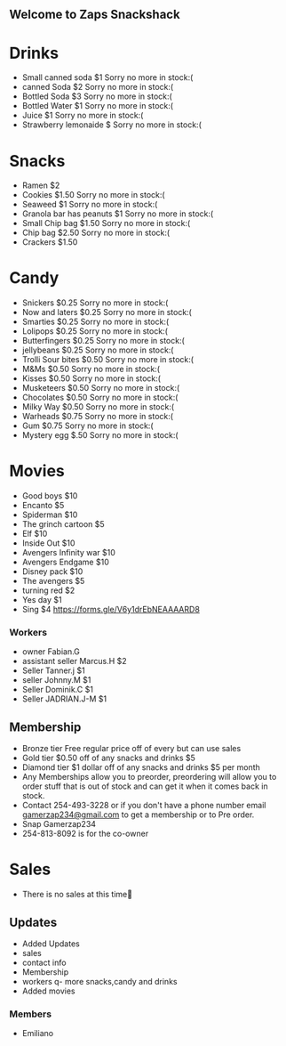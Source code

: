 ## Welcome to Zaps Snackshack


# Drinks
- Small canned soda $1 Sorry no more in stock:(
- canned Soda $2 Sorry no more in stock:(
- Bottled Soda $3 Sorry no more in stock:(
- Bottled Water $1 Sorry no more in stock:(
- Juice $1 Sorry no more in stock:(
- Strawberry lemonaide $ Sorry no more in stock:(
# Snacks
- Ramen $2
- Cookies $1.50 Sorry no more in stock:(
- Seaweed $1 Sorry no more in stock:(
- Granola bar has peanuts $1 Sorry no more in stock:(
- Small Chip bag $1.50 Sorry no more in stock:(
- Chip bag $2.50 Sorry no more in stock:(
- Crackers $1.50
# Candy
- Snickers $0.25 Sorry no more in stock:(
- Now and laters $0.25 Sorry no more in stock:(
- Smarties $0.25 Sorry no more in stock:(
- Lolipops $0.25 Sorry no more in stock:(
- Butterfingers $0.25 Sorry no more in stock:(
- jellybeans $0.25 Sorry no more in stock:(
- Trolli Sour bites $0.50 Sorry no more in stock:(
- M&Ms $0.50 Sorry no more in stock:(
- Kisses $0.50 Sorry no more in stock:(
- Musketeers $0.50 Sorry no more in stock:(
- Chocolates $0.50 Sorry no more in stock:(
- Milky Way $0.50 Sorry no more in stock:(
- Warheads $0.75 Sorry no more in stock:(
- Gum $0.75 Sorry no more in stock:(
- Mystery egg $.50 Sorry no more in stock:(
# Movies
- Good boys $10
- Encanto $5
- Spiderman $10
- The grinch cartoon $5
- Elf $10
- Inside Out $10
- Avengers Infinity war $10
- Avengers Endgame $10
- Disney pack $10
- The avengers $5
- turning red $2
- Yes day $1
- Sing $4
https://forms.gle/V6y1drEbNEAAAARD8
### Workers
- owner Fabian.G
- assistant seller Marcus.H $2
- Seller Tanner.j $1
- seller Johnny.M $1
- Seller Dominik.C $1
- Seller JADRIAN.J-M $1
## Membership
- Bronze tier Free regular price off of every but can use sales 
- Gold tier $0.50 off of any snacks and drinks $5
- Diamond tier $1 dollar off of any snacks and drinks $5 per month
- Any Memberships allow you to preorder, preordering will allow you to order stuff that is out of stock and can get it when it comes back in stock.
- Contact 254-493-3228 or if you don't have a phone number email gamerzap234@gmail.com to get a membership or to Pre order.
- Snap Gamerzap234
- 254-813-8092 is for the co-owner
# Sales
- There is no sales at this time🥱
## Updates
- Added Updates
- sales
- contact info
- Membership
- workers
q- more snacks,candy and drinks
- Added movies
### Members
- Emiliano
